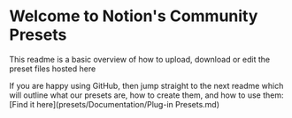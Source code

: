 # Welcome to Notion's Community Presets

This readme is a basic overview of how to upload, download or edit the preset files hosted here

If you are happy using GitHub, then jump straight to the next readme which will outline what our presets are, how to create them, and how to use them: [Find it here](presets/Documentation/Plug-in Presets.md)
